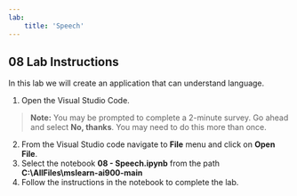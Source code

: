 ```yaml
---
lab:
    title: 'Speech'
---
```


## 08 Lab Instructions
In this lab we will create an application that can understand language. 

1. Open the Visual Studio Code.
>**Note:** You may be prompted to complete a 2-minute survey. Go ahead and select **No, thanks**. You may need to do this more than once.
2. From the Visual Studio code navigate to **File** menu and click on **Open File**.
3. Select the notebook **08 - Speech.ipynb** from the path **C:\AllFiles\mslearn-ai900-main**
4. Follow the instructions in the notebook to complete the lab.
